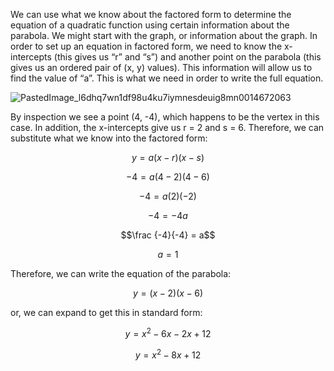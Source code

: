 We can use what we know about the factored form to determine the equation of a quadratic function using certain information about the parabola.  We might start with the graph, or information about the graph.  In order to set up an equation in factored form, we need to know the x-intercepts (this gives us “r” and “s”) and another point on the parabola (this gives us an ordered pair of (x, y) values).  This information will allow us to find the value of “a”.  This is what we need in order to write the full equation.

![PastedImage_l6dhq7wn1df98u4ku7iymnesdeuig8mn0014672063](https://github.com/JackAWatt/jackwatt.com/assets/3372510/b00dcb5a-0b04-4e56-bc49-9b1feec964c6)

By inspection we see a point (4, -4), which happens to be the vertex in this case.  In addition, the x-intercepts give us r = 2 and s = 6.  Therefore, we can substitute what we know into the factored form:

$$y = a(x -r)(x - s)$$

$$-4 = a(4 - 2)(4 - 6)$$

$$-4 = a(2)(-2)$$

$$-4 = -4a$$

$$\frac {-4}{-4} = a$$

$$a = 1$$

Therefore, we can write the equation of the parabola:

$$y = (x -2)(x - 6)$$

or, we can expand to get this in standard form:

$$y = x^2 -6x -2x + 12$$

$$y = x^2 -8x + 12$$
